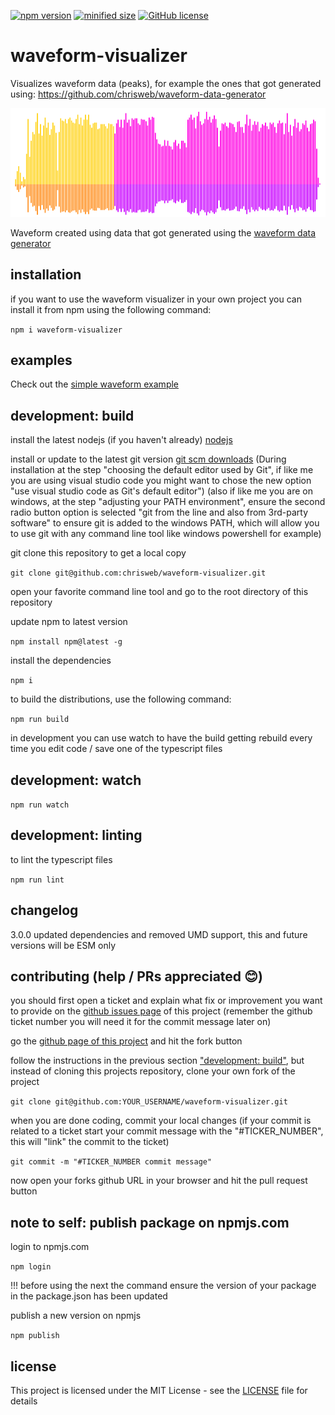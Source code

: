 [![npm version](https://img.shields.io/npm/v/waveform-visualizer.svg?style=flat)](https://www.npmjs.com/package/waveform-visualizer)
[![minified size](https://img.shields.io/bundlephobia/min/waveform-visualizer?style=flat)](https://www.npmjs.com/package/waveform-visualizer)
[![GitHub license](https://img.shields.io/github/license/chrisweb/waveform-visualizer)](https://github.com/chrisweb/waveform-visualizer/blob/master/LICENSE)

# waveform-visualizer

Visualizes waveform data (peaks), for example the ones that got generated using: <https://github.com/chrisweb/waveform-data-generator>

![audio waveform visualizer output: waveform image](./docs/images/waveform_example.png)

Waveform created using data that got generated using the [waveform data generator](https://github.com/chrisweb/waveform-data-generator)

## installation

if you want to use the waveform visualizer in your own project you can install it from npm using the following command:

`npm i waveform-visualizer`

## examples

Check out the [simple waveform example](/examples/simple-waveform/README.md)

## development: build

install the latest nodejs (if you haven't already) [nodejs](https://nodejs.org)  

install or update to the latest git version [git scm downloads](https://git-scm.com/downloads) (During installation at the step "choosing the default editor used by Git", if like me you are using visual studio code you might want to chose the new option "use visual studio code as Git's default editor") (also if like me you are on windows, at the step "adjusting your PATH environment", ensure the second radio button option is selected "git from the line and also from 3rd-party software" to ensure git is added to the windows PATH, which will allow you to use git with any command line tool like windows powershell for example)  

git clone this repository to get a local copy  

`git clone git@github.com:chrisweb/waveform-visualizer.git`

open your favorite command line tool and go to the root directory of this repository  

update npm to latest version  

`npm install npm@latest -g`

install the dependencies  

`npm i`

to build the distributions, use the following command:  

`npm run build`

in development you can use watch to have the build getting rebuild every time you edit code / save one of the typescript files  

## development: watch

`npm run watch`

## development: linting

to lint the typescript files  

`npm run lint`

## changelog

3.0.0 updated dependencies and removed UMD support, this and future versions will be ESM only

## contributing (help / PRs appreciated 😊)

you should first open a ticket and explain what fix or improvement you want to provide on the [github issues page](https://github.com/chrisweb/waveform-visualizer/issues) of this project (remember the github ticket number you will need it for the commit message later on)

go the [github page of this project](https://github.com/chrisweb/waveform-visualizer) and hit the fork button  

follow the instructions in the previous section ["development: build"](#development-build), but instead of cloning this projects repository, clone your own fork of the project  

`git clone git@github.com:YOUR_USERNAME/waveform-visualizer.git`

when you are done coding, commit your local changes (if your commit is related to a ticket start your commit message with the "#TICKER_NUMBER", this will "link" the commit to the ticket)  

`git commit -m "#TICKER_NUMBER commit message"`

now open your forks github URL in your browser and hit the pull request button

## note to self: publish package on npmjs.com

login to npmjs.com  

`npm login`

!!! before using the next the command ensure the version of your package in the package.json has been updated  

publish a new version on npmjs  

`npm publish`

## license

This project is licensed under the MIT License - see the [LICENSE](LICENSE) file for details
